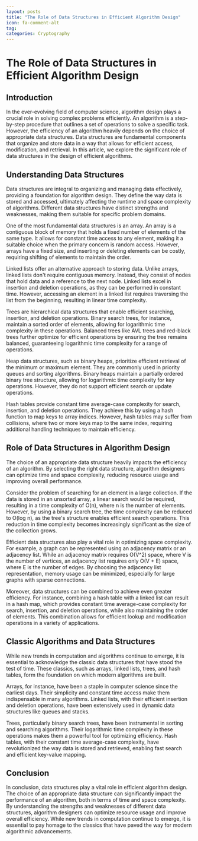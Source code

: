 ```yaml
---
layout: posts
title: "The Role of Data Structures in Efficient Algorithm Design"
icon: fa-comment-alt
tag:      
categories: Cryptography
---
```



# The Role of Data Structures in Efficient Algorithm Design

## Introduction

In the ever-evolving field of computer science, algorithm design plays a crucial role in solving complex problems efficiently. An algorithm is a step-by-step procedure that outlines a set of operations to solve a specific task. However, the efficiency of an algorithm heavily depends on the choice of appropriate data structures. Data structures are fundamental components that organize and store data in a way that allows for efficient access, modification, and retrieval. In this article, we explore the significant role of data structures in the design of efficient algorithms.

## Understanding Data Structures

Data structures are integral to organizing and managing data effectively, providing a foundation for algorithm design. They define the way data is stored and accessed, ultimately affecting the runtime and space complexity of algorithms. Different data structures have distinct strengths and weaknesses, making them suitable for specific problem domains.

One of the most fundamental data structures is an array. An array is a contiguous block of memory that holds a fixed number of elements of the same type. It allows for constant time access to any element, making it a suitable choice when the primary concern is random access. However, arrays have a fixed size, and inserting or deleting elements can be costly, requiring shifting of elements to maintain the order.

Linked lists offer an alternative approach to storing data. Unlike arrays, linked lists don't require contiguous memory. Instead, they consist of nodes that hold data and a reference to the next node. Linked lists excel in insertion and deletion operations, as they can be performed in constant time. However, accessing an element in a linked list requires traversing the list from the beginning, resulting in linear time complexity.

Trees are hierarchical data structures that enable efficient searching, insertion, and deletion operations. Binary search trees, for instance, maintain a sorted order of elements, allowing for logarithmic time complexity in these operations. Balanced trees like AVL trees and red-black trees further optimize for efficient operations by ensuring the tree remains balanced, guaranteeing logarithmic time complexity for a range of operations.

Heap data structures, such as binary heaps, prioritize efficient retrieval of the minimum or maximum element. They are commonly used in priority queues and sorting algorithms. Binary heaps maintain a partially ordered binary tree structure, allowing for logarithmic time complexity for key operations. However, they do not support efficient search or update operations.

Hash tables provide constant time average-case complexity for search, insertion, and deletion operations. They achieve this by using a hash function to map keys to array indices. However, hash tables may suffer from collisions, where two or more keys map to the same index, requiring additional handling techniques to maintain efficiency.

## Role of Data Structures in Algorithm Design

The choice of an appropriate data structure heavily impacts the efficiency of an algorithm. By selecting the right data structure, algorithm designers can optimize time and space complexity, reducing resource usage and improving overall performance.

Consider the problem of searching for an element in a large collection. If the data is stored in an unsorted array, a linear search would be required, resulting in a time complexity of O(n), where n is the number of elements. However, by using a binary search tree, the time complexity can be reduced to O(log n), as the tree's structure enables efficient search operations. This reduction in time complexity becomes increasingly significant as the size of the collection grows.

Efficient data structures also play a vital role in optimizing space complexity. For example, a graph can be represented using an adjacency matrix or an adjacency list. While an adjacency matrix requires O(V^2) space, where V is the number of vertices, an adjacency list requires only O(V + E) space, where E is the number of edges. By choosing the adjacency list representation, memory usage can be minimized, especially for large graphs with sparse connections.

Moreover, data structures can be combined to achieve even greater efficiency. For instance, combining a hash table with a linked list can result in a hash map, which provides constant time average-case complexity for search, insertion, and deletion operations, while also maintaining the order of elements. This combination allows for efficient lookup and modification operations in a variety of applications.

## Classic Algorithms and Data Structures

While new trends in computation and algorithms continue to emerge, it is essential to acknowledge the classic data structures that have stood the test of time. These classics, such as arrays, linked lists, trees, and hash tables, form the foundation on which modern algorithms are built.

Arrays, for instance, have been a staple in computer science since the earliest days. Their simplicity and constant time access make them indispensable in many algorithms. Linked lists, with their efficient insertion and deletion operations, have been extensively used in dynamic data structures like queues and stacks.

Trees, particularly binary search trees, have been instrumental in sorting and searching algorithms. Their logarithmic time complexity in these operations makes them a powerful tool for optimizing efficiency. Hash tables, with their constant time average-case complexity, have revolutionized the way data is stored and retrieved, enabling fast search and efficient key-value mapping.

## Conclusion

In conclusion, data structures play a vital role in efficient algorithm design. The choice of an appropriate data structure can significantly impact the performance of an algorithm, both in terms of time and space complexity. By understanding the strengths and weaknesses of different data structures, algorithm designers can optimize resource usage and improve overall efficiency. While new trends in computation continue to emerge, it is essential to pay homage to the classics that have paved the way for modern algorithmic advancements.